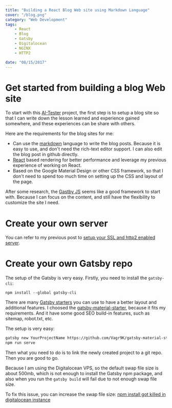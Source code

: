 ```yaml
---
title: "Building a React Blog Web site using Markdown Language"
cover: "/blog.png"
category: "Web Development"
tags:
    - React
    - Blog
    - Gatsby
    - Digitalocean
    - NGINX
    - HTTP2

date: "08/15/2017"
---
```

# Get started from building a blog Web site

To start with this [AI-Tester](https://ai-tester.com) project, the first step is to setup a blog site so that I can write down the lesson learned and experience gained somewhere, and these experiences can be share with others.

Here are the requirements for the blog sites for me:

-   Can use the [markdown](https://en.wikipedia.org/wiki/Markdown) language to write the blog posts.  Because it is easy to use, and don't need the rich-text editor support.  I can also edit the blog post in github directly.
-   [React](https://facebook.github.io/react/) based rendering for better performance and leverage my previous experience of working on React.
-   Based on the Google Material Design or other CSS framework, so that I don't need to spend too much time on setting up the CSS and layout of the page.

After some research, the [Gastby JS](https://www.gatsbyjs.org/) seems like a good framework to start with.  Because I can focus on the content, and still have the flexibility to customize the site I need.

# Create your own server

You can refer to my previous post to [setup your SSL and http2 enabled server](/setup-ssl-and-http-2-enabled-server).

# Create your own Gatsby repo

The setup of the Gatsby is very easy.  Firstly, you need to install the `gatsby-cli`:

```
npm install --global gatsby-cli
```

There are many [Gatsby starters](https://www.gatsbyjs.org/docs/gatsby-starters/) you can use to have a better layout and additional features.  I choosed the [gatsby-material-starter](https://github.com/Vagr9K/gatsby-material-starter), because it fits my requirements. And it have some good SEO build-in features, such as sitemap, robot.txt, etc.

The setup is very easy:

```sh
gatsby new YourProjectName https://github.com/Vagr9K/gatsby-material-starter
npm run serve
```

Then what you need to do is to link the newly created project to a git repo.  Then you are good to go.

Because I am using the Digitalocean VPS, so the default swap file size is about 500mb, which is not enough to install the Gatsby npm package, and also when you run the `gatsby build` will fail due to not enough swap file size.

To fix this issue, you can increase the swap file size: [npm install got killed in digitalocean instance](https://github.com/almandsky/lesson-learned/blob/master/docs/npm.md#npm-install-got-killed-in-digitalocean-instance)


